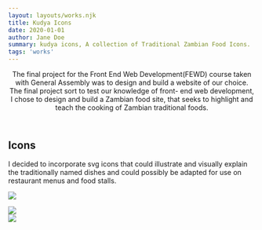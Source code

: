 ```yaml
---
layout: layouts/works.njk
title: Kudya Icons
date: 2020-01-01
author: Jane Doe
summary: kudya icons, A collection of Traditional Zambian Food Icons.
tags: 'works'
---
```


<div class="wrapper">
  <header class="header"><p class="intro">The final project for the Front End Web Development(FEWD) course taken with General Assembly was to design and build a website of our choice.
  The final project sort to test our knowledge of front- end web development, I chose to design and build a Zambian food site, that seeks to highlight and teach the cooking of Zambian traditional foods. 
  </p></header>
<article class="content">
    <h1>Icons</h1>
    <p>I decided to incorporate svg icons that could illustrate and visually explain the traditionally named dishes and could possibly be adapted for use on restaurant menus and food stalls.
  </p>
    
  <p><img src="https://res.cloudinary.com/dznoa1hid/image/upload/v1641513044/StudioSKS/kudya%20icons/Home-Kudya-Icons_1_lro6vv.png"></p>

   <div class="fourwrapper">
  <div class="panels"><img src="https://res.cloudinary.com/dznoa1hid/image/upload/v1642027430/StudioSKS/kudya%20icons/Kapenta_g7wwoh.svg"></div>
  
  </div>

  </article>
  <div class="block-a"><img src="https://res.cloudinary.com/dznoa1hid/image/upload/v1642026020/StudioSKS/kudya%20icons/Nshima-x3-01_klou8k.svg"></div>
  <div class="block-b"></div>
  <footer class="footer"></footer>
</div><!----end contentwrapper----->
